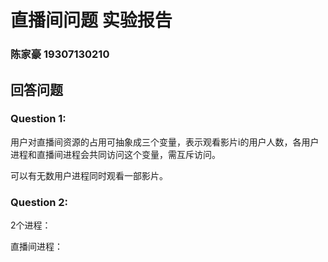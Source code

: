 # 直播间问题  实验报告

### 陈家豪 19307130210



## 回答问题

### Question 1:

用户对直播间资源的占用可抽象成三个变量，表示观看影片i的用户人数，各用户进程和直播间进程会共同访问这个变量，需互斥访问。

可以有无数用户进程同时观看一部影片。



### Question 2:

2个进程：

直播间进程：

​		